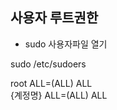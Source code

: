 ## 사용자 루트권한

- sudo 사용자파일 열기

sudo /etc/sudoers  
  
root    ALL=(ALL)    ALL  
{계정명}    ALL=(ALL)    ALL


##


